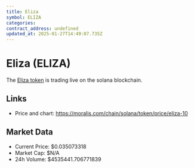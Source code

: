 ```yaml
---
title: Eliza
symbol: ELIZA
categories: 
contract_address: undefined
updated_at: 2025-01-27T14:49:07.735Z
---
```


# Eliza (ELIZA)
The [Eliza token](https://moralis.com/chain/solana/token/price/eliza-10) is trading live on the solana blockchain.

## Links
- Price and chart: https://moralis.com/chain/solana/token/price/eliza-10

## Market Data
- Current Price: $0.035073318
- Market Cap: $N/A
- 24h Volume: $4535441.706771839
